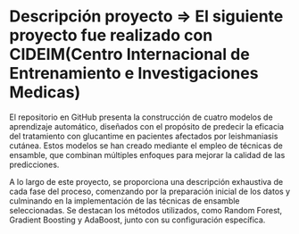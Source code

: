# Descripción proyecto => El siguiente proyecto fue realizado con CIDEIM(Centro Internacional de Entrenamiento e Investigaciones Medicas)

El repositorio en GitHub presenta la construcción de cuatro modelos de aprendizaje automático, diseñados con el propósito de predecir la eficacia del tratamiento con glucantime en pacientes afectados por leishmaniasis cutánea. Estos modelos se han creado mediante el empleo de técnicas de ensamble, que combinan múltiples enfoques para mejorar la calidad de las predicciones.

A lo largo de este proyecto, se proporciona una descripción exhaustiva de cada fase del proceso, comenzando por la preparación inicial de los datos y culminando en la implementación de las técnicas de ensamble seleccionadas. Se destacan los métodos utilizados, como Random Forest, Gradient Boosting y AdaBoost, junto con su configuración específica.
